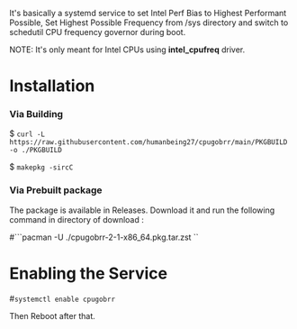 It's basically a systemd service to set Intel Perf Bias to Highest Performant Possible, Set Highest Possible Frequency from /sys directory and switch to schedutil CPU frequency governor during boot.

NOTE: It's only meant for Intel CPUs using **intel_cpufreq** driver.
# Installation
### Via Building
$ ``` curl -L https://raw.githubusercontent.com/humanbeing27/cpugobrr/main/PKGBUILD -o ./PKGBUILD ```

$ ``` makepkg -sircC ```
### Via Prebuilt package
The package is available in Releases. Download it and run the following command in directory of download :

#```pacman -U ./cpugobrr-2-1-x86_64.pkg.tar.zst ``
# Enabling the Service
#``` systemctl enable cpugobrr ```

Then Reboot after that.
